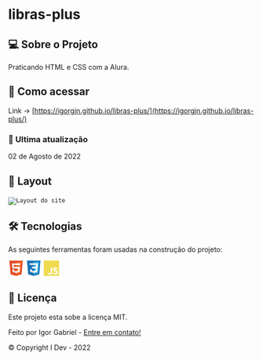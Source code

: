 # libras-plus

## 💻 Sobre o Projeto
Praticando HTML e CSS com a Alura.

## 🔗 Como acessar
Link -> [https://igorgjn.github.io/libras-plus/](https://igorgjn.github.io/libras-plus/)

### 📅 Ultima atualização 
02 de Agosto de 2022

## 🎨 Layout
<code><img height="300px" src="assets/img/layout.png" alt="Layout do site"/></code>
<!--
## 🆕 Novidades
Layout responsivo para mobile. 
Organização dos arquivos. -->

<!-- ### Proximas atualizações 
## 🔢 Versões
-->
## 🛠 Tecnologias

As seguintes ferramentas foram usadas na construção do projeto:

<code><img height="32" src="https://raw.githubusercontent.com/devicons/devicon/master/icons/html5/html5-original.svg" alt="HTML5"/></code>
<code><img height="32" src="https://raw.githubusercontent.com/devicons/devicon/master/icons/css3/css3-original.svg" alt="CSS"/></code>
<code><img height="32" src="https://raw.githubusercontent.com/devicons/devicon/master/icons/javascript/javascript-plain.svg" alt="JS"/></code>

## 📝 Licença

Este projeto esta sobe a licença MIT.

Feito por Igor Gabriel - [Entre em contato!](https://www.linkedin.com/in/IgorGJN/)

&copy; Copyright I Dev - 2022
